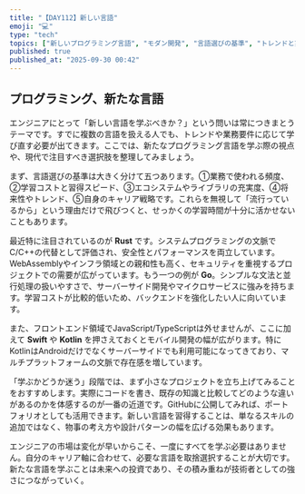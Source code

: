 ```yaml
---
title: "【DAY112】新しい言語"
emoji: "💻"
type: "tech"
topics: ["新しいプログラミング言語", "モダン開発", "言語選びの基準", "トレンドと実務", "学習戦略"]
published: true
published_at: "2025-09-30 00:42"
---
```


## プログラミング、新たな言語

エンジニアにとって「新しい言語を学ぶべきか？」という問いは常につきまとうテーマです。すでに複数の言語を扱える人でも、トレンドや業務要件に応じて学び直す必要が出てきます。ここでは、新たなプログラミング言語を学ぶ際の視点や、現代で注目すべき選択肢を整理してみましょう。

まず、言語選びの基準は大きく分けて五つあります。①業務で使われる頻度、②学習コストと習得スピード、③エコシステムやライブラリの充実度、④将来性やトレンド、⑤自身のキャリア戦略です。これらを無視して「流行っているから」という理由だけで飛びつくと、せっかくの学習時間が十分に活かせないこともあります。

最近特に注目されているのが **Rust** です。システムプログラミングの文脈でC/C++の代替として評価され、安全性とパフォーマンスを両立しています。WebAssemblyやインフラ領域との親和性も高く、セキュリティを重視するプロジェクトでの需要が広がっています。もう一つの例が **Go**。シンプルな文法と並行処理の扱いやすさで、サーバーサイド開発やマイクロサービスに強みを持ちます。学習コストが比較的低いため、バックエンドを強化したい人に向いています。

また、フロントエンド領域でJavaScript/TypeScriptは外せませんが、ここに加えて **Swift** や **Kotlin** を押さえておくとモバイル開発の幅が広がります。特にKotlinはAndroidだけでなくサーバーサイドでも利用可能になってきており、マルチプラットフォームの文脈で存在感を増しています。

「学ぶかどうか迷う」段階では、まず小さなプロジェクトを立ち上げてみることをおすすめします。実際にコードを書き、既存の知識と比較してどのような違いがあるのかを体感するのが一番の近道です。GitHubに公開してみれば、ポートフォリオとしても活用できます。新しい言語を習得することは、単なるスキルの追加ではなく、物事の考え方や設計パターンの幅を広げる効果もあります。

エンジニアの市場は変化が早いからこそ、一度にすべてを学ぶ必要はありません。自分のキャリア軸に合わせて、必要な言語を取捨選択することが大切です。新たな言語を学ぶことは未来への投資であり、その積み重ねが技術者としての強さにつながっていく。